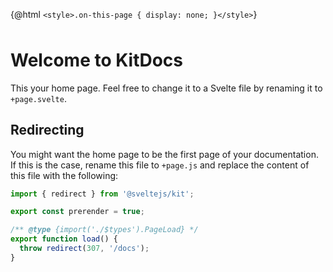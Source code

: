 {@html `<style>.on-this-page { display: none; }</style>`}
<div class="prose" style="max-width: 992px; margin: 0 auto; margin-top: 3rem">

# Welcome to KitDocs

This your home page. Feel free to change it to a Svelte file by renaming it to `+page.svelte`.

## Redirecting

You might want the home page to be the first page of your documentation. If this is the case,
rename this file to `+page.js` and replace the content of this file with the following:

```js copy
import { redirect } from '@sveltejs/kit';

export const prerender = true;

/** @type {import('./$types').PageLoad} */
export function load() {
  throw redirect(307, '/docs');
}
```

</div>


